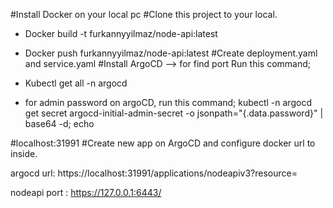 #Install Docker on your local pc
#Clone this project to your local.
- Docker build -t furkannyyilmaz/node-api:latest
- Docker push furkannyyilmaz/node-api:latest
#Create deployment.yaml and service.yaml
#Install ArgoCD 
--> for find port Run this command; 
- Kubectl get all -n argocd 

- for admin password on argoCD, run this command;
kubectl -n argocd get secret argocd-initial-admin-secret -o jsonpath="{.data.password}" | base64 -d; echo

#localhost:31991
#Create new app on ArgoCD and configure docker url to inside.




argocd url: https://localhost:31991/applications/nodeapiv3?resource=


nodeapi port : https://127.0.0.1:6443/
